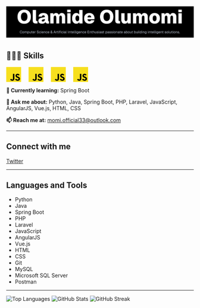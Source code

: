 # ![Banner](/public/image1.png)

<!-- --- -->

## 👨🏾‍💻 Skills

<div style="display: flex; gap: 20px; align-items: center;">
	<img src="/public/javascript.svg" alt="JavaScript" width="40" height="40" />
	<img src="/public/javascript.svg" alt="JavaScript" width="40" height="40" />
	<img src="/public/javascript.svg" alt="JavaScript" width="40" height="40" />
	<img src="/public/javascript.svg" alt="JavaScript" width="40" height="40" />
	<!-- Add more SVGs by inserting <img src="/public/your-skill.svg" alt="Skill" width="50" height="50" /> -->
</div>

**🌱 Currently learning:** Spring Boot

**💬 Ask me about:** Python, Java, Spring Boot, PHP, Laravel, JavaScript, AngularJS, Vue.js, HTML, CSS

**📫 Reach me at:** momi.official33@outlook.com

---

## Connect with me

[Twitter](https://twitter.com/scientistmomi)

---

## Languages and Tools

- Python
- Java
- Spring Boot
- PHP
- Laravel
- JavaScript
- AngularJS
- Vue.js
- HTML
- CSS
- Git
- MySQL
- Microsoft SQL Server
- Postman

---

![Top Languages](https://github-readme-stats.vercel.app/api/top-langs?username=scientist-momi&show_icons=true&locale=en&layout=compact)
![GitHub Stats](https://github-readme-stats.vercel.app/api?username=scientist-momi&show_icons=true&locale=en)
![GitHub Streak](https://github-readme-streak-stats.herokuapp.com/?user=scientist-momi&)
